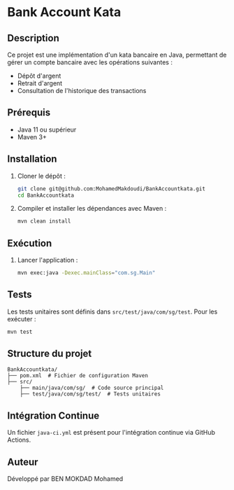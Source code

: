 # Bank Account Kata

## Description
Ce projet est une implémentation d'un kata bancaire en Java, permettant de gérer un compte bancaire avec les opérations suivantes :
- Dépôt d'argent
- Retrait d'argent
- Consultation de l'historique des transactions

## Prérequis
- Java 11 ou supérieur
- Maven 3+

## Installation
1. Cloner le dépôt :
   ```sh
   git clone git@github.com:MohamedMakdoudi/BankAccountkata.git
   cd BankAccountkata
   ```
2. Compiler et installer les dépendances avec Maven :
   ```sh
   mvn clean install
   ```

## Exécution
1. Lancer l'application :
   ```sh
   mvn exec:java -Dexec.mainClass="com.sg.Main"
   ```

## Tests
Les tests unitaires sont définis dans `src/test/java/com/sg/test`. Pour les exécuter :
   ```sh
   mvn test
   ```

## Structure du projet
```
BankAccountkata/
├── pom.xml  # Fichier de configuration Maven
├── src/
    ├── main/java/com/sg/  # Code source principal
    ├── test/java/com/sg/test/  # Tests unitaires
```

## Intégration Continue
Un fichier `java-ci.yml` est présent pour l'intégration continue via GitHub Actions.

## Auteur
Développé par BEN MOKDAD Mohamed

